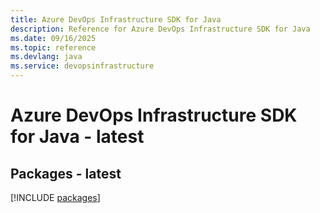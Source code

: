 ```yaml
---
title: Azure DevOps Infrastructure SDK for Java
description: Reference for Azure DevOps Infrastructure SDK for Java
ms.date: 09/16/2025
ms.topic: reference
ms.devlang: java
ms.service: devopsinfrastructure
---
```

# Azure DevOps Infrastructure SDK for Java - latest
## Packages - latest
[!INCLUDE [packages](devops-infrastructure-index.md)]